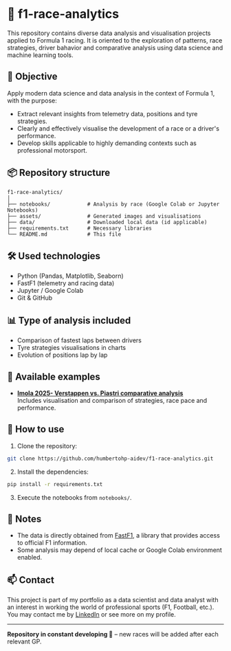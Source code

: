 # 🏁 f1-race-analytics

This repository contains diverse data analysis and visualisation projects applied to Formula 1 racing. It is oriented to the exploration of patterns, race strategies, driver bahavior and comparative analysis using data science and machine learning tools.

## 🎯 Objective

Apply modern data science and data analysis in the context of Formula 1, with the purpose:
- Extract relevant insights from telemetry data, positions and tyre strategies.
- Clearly and effectively visualise the development of a race or a driver's performance.
- Develop skills applicable to highly demanding contexts such as professional motorsport.

## 📦 Repository structure

```
f1-race-analytics/
│
├── notebooks/            # Analysis by race (Google Colab or Jupyter Notebooks)
├── assets/               # Generated images and visualisations
├── data/                 # Downloaded local data (id applicable)
├── requirements.txt      # Necessary libraries
└── README.md             # This file
```

## 🛠 Used technologies

- Python (Pandas, Matplotlib, Seaborn)
- FastF1 (telemetry and racing data)
- Jupyter / Google Colab
- Git & GitHub

## 📊 Type of analysis included

- Comparison of fastest laps between drivers
- Tyre strategies visualisations in charts
- Evolution of positions lap by lap

## 🧪 Available examples

- **[Imola 2025- Verstappen vs. Piastri comparative analysis](notebooks/GP_Imola_2025_Analysis.ipynb)**  
Includes visualisation and comparison of strategies, race pace and performance.

## 🚀 How to use

1. Clone the repository:
```bash
git clone https://github.com/humbertohp-aidev/f1-race-analytics.git
```

2. Install the dependencies:
```bash
pip install -r requirements.txt
```

3. Execute the notebooks from `notebooks/`.

## 📝 Notes

- The data is directly obtained from [FastF1](https://theoehrly.github.io/Fast-F1/), a library that provides access to official F1 information.
- Some analysis may depend of local cache or Google Colab environment enabled.

## 📫 Contact
This project is part of my portfolio as a data scientist and data analyst with an interest in working the world of professional sports (F1, Football, etc.).
You may contact me by [LinkedIn](https://www.linkedin.com/in/humbertohp-aidev) or see more on my profile.

---

**Repository in constant developing 🚧** – new races will be added after each relevant GP.
